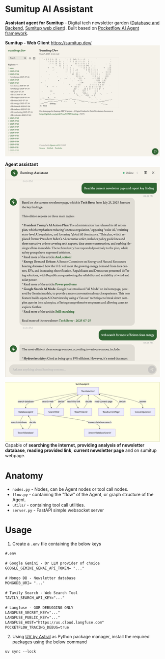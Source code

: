 # Sumitup AI Assistant

**Assistant agent for Sumitup** - Digital tech newsletter garden ([Database and Backend](https://github.com/polskiTran/EEP25-Sumitup), [Sumitup web client](https://github.com/polskiTran/Sumitup-quartz-dev)). Built based on [Pocketflow AI Agent framework](https://github.com/The-Pocket/PocketFlow/tree/main/cookbook/pocketflow-tracing).

**Sumitup - Web Client** https://sumitup.dev/ ![](assets/sumitup-web-client.png)

**Agent assistant** ![](assets/sumitup-agent-assistant.png)

![](assets/agent-flow.png)
Capable of **searching the internet**, **providing analysis of newsletter database**, **reading provided link**, **current newsletter page** and on sumitup webpage.

# Anatomy

- `nodes.py` - Nodes, can be Agent nodes or tool call nodes.
- `flow.py` - containing the "flow" of the Agent, or graph structure of the Agent.
- `utils/` - containing tool call utilities.
- `server.py` - FastAPI simple websocket server

# Usage

1. Create a `.env` file containing the below keys

```shell
#.env

# Google Gemini - Or LLM provider of choice
GOOGLE_GEMINI_GENAI_API_TOKEN= "..."

# Mongo DB - Newsletter database
MONGODB_URI= "..."

# Tavily Search - Web Search Tool
TAVILY_SEARCH_API_KEY="..."

# Langfuse - GOR DEBUGGING ONLY
LANGFUSE_SECRET_KEY="..."
LANGFUSE_PUBLIC_KEY="..."
LANGFUSE_HOST="https://us.cloud.langfuse.com"
POCKETFLOW_TRACING_DEBUG=true
```

2. Using [UV by Astral](https://docs.astral.sh/uv/) as Python package manager, install the required packages using the below command

```shell
uv sync --lock
```

